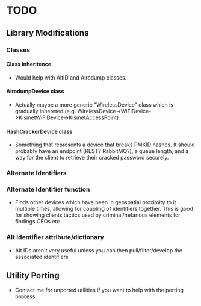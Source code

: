 # TODO
## Library Modifications
### Classes
#### Class inheritence
- Would help with AltID and Airodump classes.
#### AirodumpDevice class
- Actually maybe a more generic "WirelessDevice" class which is gradually inhereted (e.g. WirelessDevice->WiFiDevice->KismetWiFiDevice->KismetAccessPoint)
#### HashCrackerDevice class
- Something that represents a device that breaks PMKID hashes. It should probably have an endpoint (REST? RabbitMQ?), a queue length, and a way for the client to retrieve their cracked password securely.
### Alternate Identifiers
### Alternate Identifier function
- Finds other devices which have been in geospatial proximity to it multiple times, allowing for coupling of identifiers together. This is good for showing clients tactics used by criminal/nefarious elements for findings CEOs etc.
### Alt Identifier attribute/dictionary
- Alt IDs aren't very useful unless you can then pull/filter/develop the associated identifiers

## Utility Porting
- Contact me for unported utilities if you want to help with the porting process.